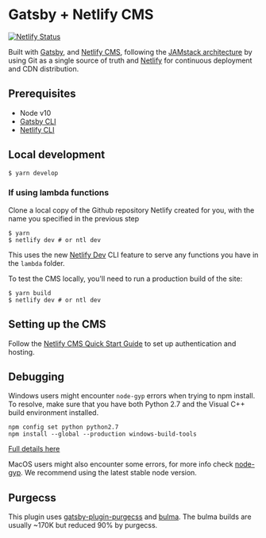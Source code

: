 # Gatsby + Netlify CMS

[![Netlify Status](https://api.netlify.com/api/v1/badges/bb890475-9bca-479a-977f-561a9b8b7880/deploy-status)](https://app.netlify.com/sites/owt-spoken-word/deploys)

Built with [Gatsby](https://www.gatsbyjs.org/), and [Netlify CMS](https://www.netlifycms.org), following the [JAMstack architecture](https://jamstack.org) by using Git as a single source of truth and [Netlify](https://www.netlify.com) for continuous deployment and CDN distribution.

## Prerequisites

- Node v10
- [Gatsby CLI](https://www.gatsbyjs.org/docs/)
- [Netlify CLI](https://github.com/netlify/cli)

## Local development

```
$ yarn develop
```

### If using lambda functions

Clone a local copy of the Github repository Netlify created for you, with the name you specified in the previous step
```
$ yarn
$ netlify dev # or ntl dev
```

This uses the new [Netlify Dev](https://www.netlify.com/products/dev/?utm_source=blog&utm_medium=netlifycms&utm_campaign=devex) CLI feature to serve any functions you have in the `lambda` folder.

To test the CMS locally, you'll need to run a production build of the site:

```
$ yarn build
$ netlify dev # or ntl dev
```

## Setting up the CMS

Follow the [Netlify CMS Quick Start Guide](https://www.netlifycms.org/docs/quick-start/#authentication) to set up authentication and hosting.

## Debugging

Windows users might encounter `node-gyp` errors when trying to npm install.
To resolve, make sure that you have both Python 2.7 and the Visual C++ build environment installed.

```
npm config set python python2.7
npm install --global --production windows-build-tools
```

[Full details here](https://www.npmjs.com/package/node-gyp 'NPM node-gyp page')

MacOS users might also encounter some errors, for more info check [node-gyp](https://github.com/nodejs/node-gyp). We recommend using the latest stable node version.

## Purgecss

This plugin uses [gatsby-plugin-purgecss](https://www.gatsbyjs.org/packages/gatsby-plugin-purgecss/) and [bulma](https://bulma.io/). The bulma builds are usually ~170K but reduced 90% by purgecss.
